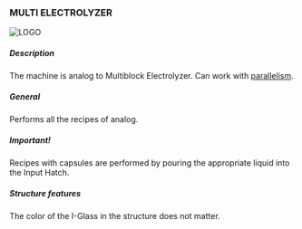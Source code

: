 ### MULTI ELECTROLYZER

![LOGO](https://raw.githubusercontent.com/GT-IMPACT/impact-front/main/public/media/gregtech/ParElectr.png)

##### Description

The machine is analog to Multiblock Electrolyzer. Can work with [parallelism](/mechanics#parallelism).

##### General

Performs all the recipes of analog.

##### Important!

Recipes with capsules are performed by pouring the appropriate liquid into the Input Hatch.

##### Structure features

The color of the I-Glass in the structure does not matter.
